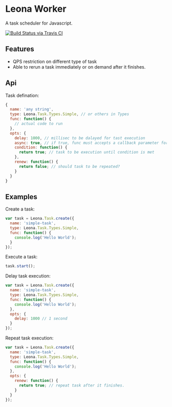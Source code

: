 # Leona Worker
A task scheduler for Javascript.

[![Build Status via Travis CI](https://travis-ci.org/sumhat/lworker.svg?branch=master)](https://travis-ci.org/sumhat/lworker)

## Features
* QPS restriction on different type of task
* Able to rerun a task immediately or on demand after it finishes.

## Api
Task defination:
```javascript
{
  name: 'any string',
  type: Leona.Task.Types.Simple, // or others in Types
  func: function() {
    // actual code to run
  },
  opts: {
    delay: 1000, // millisec to be dalayed for tast execution
    async: true, // if true, func must accepts a callback parameter for async callback
    condition: function() {
      return true; // task to be execution until condition is met
    },
    renew: function() {
      return false; // should task to be repeated?
    }
  }
}
```

## Examples
Create a task:

```javascript
var task = Leona.Task.create({
  name: 'simple-task',
  type: Leona.Task.Types.Simple,
  func: function() {
    console.log('Hello World');
  }
});
```

Execute a task:

```javascript
task.start();
```

Delay task execution:

```javascript
var task = Leona.Task.create({
  name: 'simple-task',
  type: Leona.Task.Types.Simple,
  func: function() {
    console.log('Hello World');
  },
  opts: {
    delay: 1000 // 1 second
  }
});
```

Repeat task execution:

```javascript
var task = Leona.Task.create({
  name: 'simple-task',
  type: Leona.Task.Types.Simple,
  func: function() {
    console.log('Hello World');
  },
  opts: {
    renew: function() {
      return true; // repeat task after it finishes.
    }
  }
});
```
